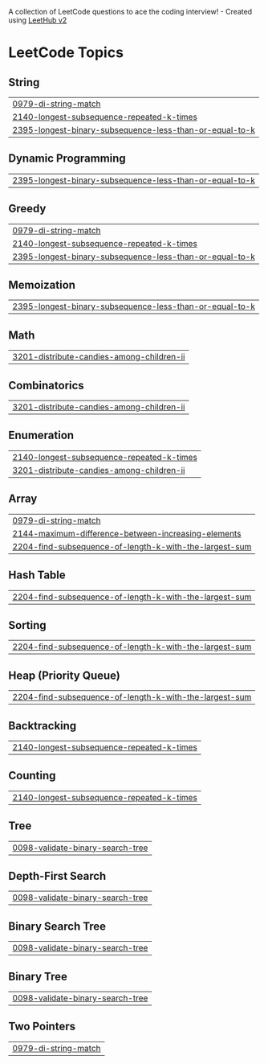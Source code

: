 A collection of LeetCode questions to ace the coding interview! - Created using [LeetHub v2](https://github.com/arunbhardwaj/LeetHub-2.0)
<!---LeetCode Topics Start-->
# LeetCode Topics
## String
|  |
| ------- |
| [0979-di-string-match](https://github.com/Shrikantmahore1/Leetcode/tree/master/0979-di-string-match) |
| [2140-longest-subsequence-repeated-k-times](https://github.com/Shrikantmahore1/Leetcode/tree/master/2140-longest-subsequence-repeated-k-times) |
| [2395-longest-binary-subsequence-less-than-or-equal-to-k](https://github.com/Shrikantmahore1/Leetcode/tree/master/2395-longest-binary-subsequence-less-than-or-equal-to-k) |
## Dynamic Programming
|  |
| ------- |
| [2395-longest-binary-subsequence-less-than-or-equal-to-k](https://github.com/Shrikantmahore1/Leetcode/tree/master/2395-longest-binary-subsequence-less-than-or-equal-to-k) |
## Greedy
|  |
| ------- |
| [0979-di-string-match](https://github.com/Shrikantmahore1/Leetcode/tree/master/0979-di-string-match) |
| [2140-longest-subsequence-repeated-k-times](https://github.com/Shrikantmahore1/Leetcode/tree/master/2140-longest-subsequence-repeated-k-times) |
| [2395-longest-binary-subsequence-less-than-or-equal-to-k](https://github.com/Shrikantmahore1/Leetcode/tree/master/2395-longest-binary-subsequence-less-than-or-equal-to-k) |
## Memoization
|  |
| ------- |
| [2395-longest-binary-subsequence-less-than-or-equal-to-k](https://github.com/Shrikantmahore1/Leetcode/tree/master/2395-longest-binary-subsequence-less-than-or-equal-to-k) |
## Math
|  |
| ------- |
| [3201-distribute-candies-among-children-ii](https://github.com/Shrikantmahore1/Leetcode/tree/master/3201-distribute-candies-among-children-ii) |
## Combinatorics
|  |
| ------- |
| [3201-distribute-candies-among-children-ii](https://github.com/Shrikantmahore1/Leetcode/tree/master/3201-distribute-candies-among-children-ii) |
## Enumeration
|  |
| ------- |
| [2140-longest-subsequence-repeated-k-times](https://github.com/Shrikantmahore1/Leetcode/tree/master/2140-longest-subsequence-repeated-k-times) |
| [3201-distribute-candies-among-children-ii](https://github.com/Shrikantmahore1/Leetcode/tree/master/3201-distribute-candies-among-children-ii) |
## Array
|  |
| ------- |
| [0979-di-string-match](https://github.com/Shrikantmahore1/Leetcode/tree/master/0979-di-string-match) |
| [2144-maximum-difference-between-increasing-elements](https://github.com/Shrikantmahore1/Leetcode/tree/master/2144-maximum-difference-between-increasing-elements) |
| [2204-find-subsequence-of-length-k-with-the-largest-sum](https://github.com/Shrikantmahore1/Leetcode/tree/master/2204-find-subsequence-of-length-k-with-the-largest-sum) |
## Hash Table
|  |
| ------- |
| [2204-find-subsequence-of-length-k-with-the-largest-sum](https://github.com/Shrikantmahore1/Leetcode/tree/master/2204-find-subsequence-of-length-k-with-the-largest-sum) |
## Sorting
|  |
| ------- |
| [2204-find-subsequence-of-length-k-with-the-largest-sum](https://github.com/Shrikantmahore1/Leetcode/tree/master/2204-find-subsequence-of-length-k-with-the-largest-sum) |
## Heap (Priority Queue)
|  |
| ------- |
| [2204-find-subsequence-of-length-k-with-the-largest-sum](https://github.com/Shrikantmahore1/Leetcode/tree/master/2204-find-subsequence-of-length-k-with-the-largest-sum) |
## Backtracking
|  |
| ------- |
| [2140-longest-subsequence-repeated-k-times](https://github.com/Shrikantmahore1/Leetcode/tree/master/2140-longest-subsequence-repeated-k-times) |
## Counting
|  |
| ------- |
| [2140-longest-subsequence-repeated-k-times](https://github.com/Shrikantmahore1/Leetcode/tree/master/2140-longest-subsequence-repeated-k-times) |
## Tree
|  |
| ------- |
| [0098-validate-binary-search-tree](https://github.com/Shrikantmahore1/Leetcode/tree/master/0098-validate-binary-search-tree) |
## Depth-First Search
|  |
| ------- |
| [0098-validate-binary-search-tree](https://github.com/Shrikantmahore1/Leetcode/tree/master/0098-validate-binary-search-tree) |
## Binary Search Tree
|  |
| ------- |
| [0098-validate-binary-search-tree](https://github.com/Shrikantmahore1/Leetcode/tree/master/0098-validate-binary-search-tree) |
## Binary Tree
|  |
| ------- |
| [0098-validate-binary-search-tree](https://github.com/Shrikantmahore1/Leetcode/tree/master/0098-validate-binary-search-tree) |
## Two Pointers
|  |
| ------- |
| [0979-di-string-match](https://github.com/Shrikantmahore1/Leetcode/tree/master/0979-di-string-match) |
<!---LeetCode Topics End-->